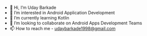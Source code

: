 - 👋 Hi, I’m Uday Barkade 
- 👀 I’m interested in Android Application Development
- 🌱 I’m currently learning Kotlin
- 💞️ I’m looking to collaborate on Android Apps Development Teams
- 📫 How to reach me - udaybarkade1998@gmail.com

<!---
udaybarkade1998/udaybarkade1998 is a ✨ special ✨ repository because its `README.md` (this file) appears on your GitHub profile.
You can click the Preview link to take a look at your changes.
--->
